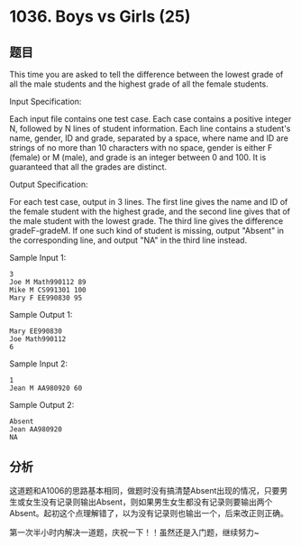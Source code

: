 # 1036. Boys vs Girls (25)

## 题目

This time you are asked to tell the difference between the lowest grade of all the male students and the highest grade of all the female students.

Input Specification:

Each input file contains one test case. Each case contains a positive integer N, followed by N lines of student information. Each line contains a student's name, gender, ID and grade, separated by a space, where name and ID are strings of no more than 10 characters with no space, gender is either F (female) or M (male), and grade is an integer between 0 and 100. It is guaranteed that all the grades are distinct.

Output Specification:

For each test case, output in 3 lines. The first line gives the name and ID of the female student with the highest grade, and the second line gives that of the male student with the lowest grade. The third line gives the difference gradeF-gradeM. If one such kind of student is missing, output "Absent" in the corresponding line, and output "NA" in the third line instead.

Sample Input 1:

```
3
Joe M Math990112 89
Mike M CS991301 100
Mary F EE990830 95
```

Sample Output 1:

```
Mary EE990830
Joe Math990112
6
```
Sample Input 2:

```
1
Jean M AA980920 60
```
Sample Output 2:

```
Absent
Jean AA980920
NA
```
## 分析

这道题和A1006的思路基本相同，做题时没有搞清楚Absent出现的情况，只要男生或女生没有记录则输出Absent，则如果男生女生都没有记录则要输出两个Absent。起初这个点理解错了，以为没有记录则也输出一个，后来改正则正确。

第一次半小时内解决一道题，庆祝一下！！虽然还是入门题，继续努力~
